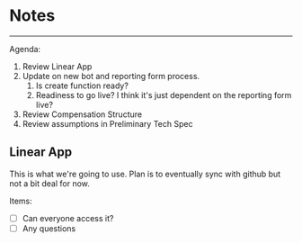 # Notes

---

Agenda:

1. Review Linear App
2. Update on new bot and reporting form process.
   1. Is create function ready?
   2. Readiness to go live? I think it's just dependent on the reporting form live?
3. Review Compensation Structure
4. Review assumptions in Preliminary Tech Spec

## Linear App

This is what we're going to use. Plan is to eventually sync with github but not a bit deal for now.

Items:

- [ ] Can everyone access it?
- [ ] Any questions
